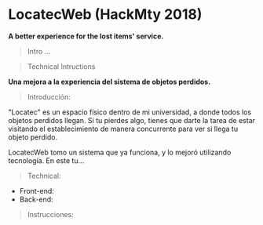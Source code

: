 # LocatecWeb (HackMty 2018)

**A better experience for the lost items' service.**

> Intro
...

> Technical
> Intructions



**Una mejora a la experiencia del sistema de objetos perdidos.**

> Introducción:

"Locatec" es un espacio físico dentro de mi universidad, a donde todos los objetos perdidos llegan. Si tu pierdes algo, tienes que darte la tarea de estar visitando el establecimiento de manera concurrente para ver si llega tu objeto perdido.

LocatecWeb tomo un sistema que ya funciona, y lo mejoró utilizando tecnología. En este tu...

> Technical:
- Front-end:
- Back-end:

> Instrucciones:



